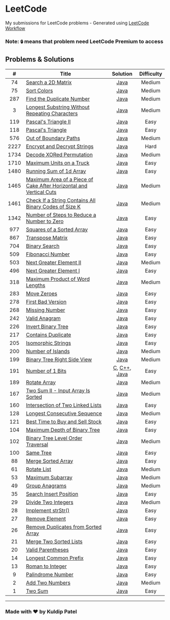 # LeetCode
My submissions for LeetCode problems - Generated using [LeetCode Workflow](./scripts)

### Note: `🔒` means that problem need LeetCode Premium to access

## Problems & Solutions
|  #  | Title | Solution | Difficulty |
|:---:|-----|:--------:|:----------:|
|74|[Search a 2D Matrix](https://leetcode.com/problems/search-a-2d-matrix/)|[Java](./problems/74-search-a-2d-matrix/solution.java)|Medium|
|75|[Sort Colors](https://leetcode.com/problems/sort-colors/)|[Java](./problems/75-sort-colors/solution.java)|Medium|
|287|[Find the Duplicate Number](https://leetcode.com/problems/find-the-duplicate-number/)|[Java](./problems/287-find-the-duplicate-number/solution.java)|Medium|
|3|[Longest Substring Without Repeating Characters](https://leetcode.com/problems/longest-substring-without-repeating-characters/)|[Java](./problems/3-longest-substring-without-repeating-characters/solution.java)|Medium|
|119|[Pascal's Triangle II](https://leetcode.com/problems/pascals-triangle-ii/)|[Java](./problems/119-pascals-triangle-ii/solution.java)|Easy|
|118|[Pascal's Triangle](https://leetcode.com/problems/pascals-triangle/)|[Java](./problems/118-pascals-triangle/solution.java)|Easy|
|576|[Out of Boundary Paths](https://leetcode.com/problems/out-of-boundary-paths/)|[Java](./problems/576-out-of-boundary-paths/solution.java)|Medium|
|2227|[Encrypt and Decrypt Strings](https://leetcode.com/problems/encrypt-and-decrypt-strings/)|[Java](./problems/2227-encrypt-and-decrypt-strings/solution.java)|Hard|
|1734|[Decode XORed Permutation](https://leetcode.com/problems/decode-xored-permutation/)|[Java](./problems/1734-decode-xored-permutation/solution.java)|Medium|
|1710|[Maximum Units on a Truck](https://leetcode.com/problems/maximum-units-on-a-truck/)|[Java](./problems/1710-maximum-units-on-a-truck/solution.java)|Easy|
|1480|[Running Sum of 1d Array](https://leetcode.com/problems/running-sum-of-1d-array/)|[Java](./problems/1480-running-sum-of-1d-array/solution.java)|Easy|
|1465|[Maximum Area of a Piece of Cake After Horizontal and Vertical Cuts](https://leetcode.com/problems/maximum-area-of-a-piece-of-cake-after-horizontal-and-vertical-cuts/)|[Java](./problems/1465-maximum-area-of-a-piece-of-cake-after-horizontal-and-vertical-cuts/solution.java)|Medium|
|1461|[Check If a String Contains All Binary Codes of Size K](https://leetcode.com/problems/check-if-a-string-contains-all-binary-codes-of-size-k/)|[Java](./problems/1461-check-if-a-string-contains-all-binary-codes-of-size-k/solution.java)|Medium|
|1342|[Number of Steps to Reduce a Number to Zero](https://leetcode.com/problems/number-of-steps-to-reduce-a-number-to-zero/)|[Java](./problems/1342-number-of-steps-to-reduce-a-number-to-zero/solution.java)|Easy|
|977|[Squares of a Sorted Array](https://leetcode.com/problems/squares-of-a-sorted-array/)|[Java](./problems/977-squares-of-a-sorted-array/solution.java)|Easy|
|867|[Transpose Matrix](https://leetcode.com/problems/transpose-matrix/)|[Java](./problems/867-transpose-matrix/solution.java)|Easy|
|704|[Binary Search](https://leetcode.com/problems/binary-search/)|[Java](./problems/704-binary-search/solution.java)|Easy|
|509|[Fibonacci Number](https://leetcode.com/problems/fibonacci-number/)|[Java](./problems/509-fibonacci-number/solution.java)|Easy|
|503|[Next Greater Element II](https://leetcode.com/problems/next-greater-element-ii/)|[Java](./problems/503-next-greater-element-ii/solution.java)|Medium|
|496|[Next Greater Element I](https://leetcode.com/problems/next-greater-element-i/)|[Java](./problems/496-next-greater-element-i/solution.java)|Easy|
|318|[Maximum Product of Word Lengths](https://leetcode.com/problems/maximum-product-of-word-lengths/)|[Java](./problems/318-maximum-product-of-word-lengths/solution.java)|Medium|
|283|[Move Zeroes](https://leetcode.com/problems/move-zeroes/)|[Java](./problems/283-move-zeroes/solution.java)|Easy|
|278|[First Bad Version](https://leetcode.com/problems/first-bad-version/)|[Java](./problems/278-first-bad-version/solution.java)|Easy|
|268|[Missing Number](https://leetcode.com/problems/missing-number/)|[Java](./problems/268-missing-number/solution.java)|Easy|
|242|[Valid Anagram](https://leetcode.com/problems/valid-anagram/)|[Java](./problems/242-valid-anagram/solution.java)|Easy|
|226|[Invert Binary Tree](https://leetcode.com/problems/invert-binary-tree/)|[Java](./problems/226-invert-binary-tree/solution.java)|Easy|
|217|[Contains Duplicate](https://leetcode.com/problems/contains-duplicate/)|[Java](./problems/217-contains-duplicate/solution.java)|Easy|
|205|[Isomorphic Strings](https://leetcode.com/problems/isomorphic-strings/)|[Java](./problems/205-isomorphic-strings/solution.java)|Easy|
|200|[Number of Islands](https://leetcode.com/problems/number-of-islands/)|[Java](./problems/200-number-of-islands/solution.java)|Medium|
|199|[Binary Tree Right Side View](https://leetcode.com/problems/binary-tree-right-side-view/)|[Java](./problems/199-binary-tree-right-side-view/solution.java)|Medium|
|191|[Number of 1 Bits](https://leetcode.com/problems/number-of-1-bits/)|[C](./problems/191-number-of-1-bits/solution.c), [C++](./problems/191-number-of-1-bits/solution.cpp), [Java](./problems/191-number-of-1-bits/solution.java)|Easy|
|189|[Rotate Array](https://leetcode.com/problems/rotate-array/)|[Java](./problems/189-rotate-array/solution.java)|Medium|
|167|[Two Sum II - Input Array Is Sorted](https://leetcode.com/problems/two-sum-ii-input-array-is-sorted/)|[Java](./problems/167-two-sum-ii-input-array-is-sorted/solution.java)|Medium|
|160|[Intersection of Two Linked Lists](https://leetcode.com/problems/intersection-of-two-linked-lists/)|[Java](./problems/160-intersection-of-two-linked-lists/solution.java)|Easy|
|128|[Longest Consecutive Sequence](https://leetcode.com/problems/longest-consecutive-sequence/)|[Java](./problems/128-longest-consecutive-sequence/solution.java)|Medium|
|121|[Best Time to Buy and Sell Stock](https://leetcode.com/problems/best-time-to-buy-and-sell-stock/)|[Java](./problems/121-best-time-to-buy-and-sell-stock/solution.java)|Easy|
|104|[Maximum Depth of Binary Tree](https://leetcode.com/problems/maximum-depth-of-binary-tree/)|[Java](./problems/104-maximum-depth-of-binary-tree/solution.java)|Easy|
|102|[Binary Tree Level Order Traversal](https://leetcode.com/problems/binary-tree-level-order-traversal/)|[Java](./problems/102-binary-tree-level-order-traversal/solution.java)|Medium|
|100|[Same Tree](https://leetcode.com/problems/same-tree/)|[Java](./problems/100-same-tree/solution.java)|Easy|
|88|[Merge Sorted Array](https://leetcode.com/problems/merge-sorted-array/)|[Java](./problems/88-merge-sorted-array/solution.java)|Easy|
|61|[Rotate List](https://leetcode.com/problems/rotate-list/)|[Java](./problems/61-rotate-list/solution.java)|Medium|
|53|[Maximum Subarray](https://leetcode.com/problems/maximum-subarray/)|[Java](./problems/53-maximum-subarray/solution.java)|Medium|
|49|[Group Anagrams](https://leetcode.com/problems/group-anagrams/)|[Java](./problems/49-group-anagrams/solution.java)|Medium|
|35|[Search Insert Position](https://leetcode.com/problems/search-insert-position/)|[Java](./problems/35-search-insert-position/solution.java)|Easy|
|29|[Divide Two Integers](https://leetcode.com/problems/divide-two-integers/)|[Java](./problems/29-divide-two-integers/solution.java)|Medium|
|28|[Implement strStr()](https://leetcode.com/problems/implement-strstr/)|[Java](./problems/28-implement-strstr/solution.java)|Easy|
|27|[Remove Element](https://leetcode.com/problems/remove-element/)|[Java](./problems/27-remove-element/solution.java)|Easy|
|26|[Remove Duplicates from Sorted Array](https://leetcode.com/problems/remove-duplicates-from-sorted-array/)|[Java](./problems/26-remove-duplicates-from-sorted-array/solution.java)|Easy|
|21|[Merge Two Sorted Lists](https://leetcode.com/problems/merge-two-sorted-lists/)|[Java](./problems/21-merge-two-sorted-lists/solution.java)|Easy|
|20|[Valid Parentheses](https://leetcode.com/problems/valid-parentheses/)|[Java](./problems/20-valid-parentheses/solution.java)|Easy|
|14|[Longest Common Prefix](https://leetcode.com/problems/longest-common-prefix/)|[Java](./problems/14-longest-common-prefix/solution.java)|Easy|
|13|[Roman to Integer](https://leetcode.com/problems/roman-to-integer/)|[Java](./problems/13-roman-to-integer/solution.java)|Easy|
|9|[Palindrome Number](https://leetcode.com/problems/palindrome-number/)|[Java](./problems/9-palindrome-number/solution.java)|Easy|
|2|[Add Two Numbers](https://leetcode.com/problems/add-two-numbers/)|[Java](./problems/2-add-two-numbers/solution.java)|Medium|
|1|[Two Sum](https://leetcode.com/problems/two-sum/)|[Java](./problems/1-two-sum/solution.java)|Easy|
-----

### Made with ❤️ by Kuldip Patel